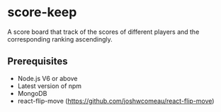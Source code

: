 # score-keep

A score board that track of the scores of different players and the corresponding ranking ascendingly.

## Prerequisites
- Node.js V6 or above
- Latest version of npm
- MongoDB
- react-flip-move (https://github.com/joshwcomeau/react-flip-move)
